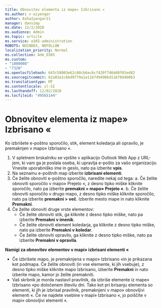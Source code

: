 ```yaml
---
title: Obnovitev elementa iz mape» Izbrisano «
ms.author: v-aiyengar
author: AshaIyengar21
manager: dansimp
ms.date: 12/2/2020
ms.audience: Admin
ms.topic: article
ms.service: o365-administration
ROBOTS: NOINDEX, NOFOLLOW
localization_priority: Normal
ms.collection: Adm_O365
ms.custom:
- "1800008"
- "7320"
ms.openlocfilehash: 643c58003e62c88cb6ac6cf420f746dd8f03ed82
ms.sourcegitcommit: 62a83a1c6bd9779a1a11b749490bd11670d4b063
ms.translationtype: MT
ms.contentlocale: sl-SI
ms.lasthandoff: 12/02/2020
ms.locfileid: "49565144"
---
```

# <a name="recover-an-item-from-your-deleted-items-folder"></a>Obnovitev elementa iz mape» Izbrisano «

Ko izbrišete e-poštno sporočilo, stik, element koledarja ali opravilo, je premaknjen v mapo» Izbrisano «.

1. V spletnem brskalniku se vpišite v aplikacijo Outlook Web App z URL-jem, ki vam ga je poslala oseba, ki upravlja e-pošto za vašo organizacijo. Vnesite uporabniško ime in geslo, nato pa izberite **vpis**.
1. Na seznamu e-poštnih map izberite **izbrisani elementi**.
1. Če želite obnoviti e-poštno sporočilo, naredite nekaj od tega: a. Če želite obnoviti sporočilo v mapo» Prejeto «, z desno tipko miške kliknite sporočilo, nato pa izberite **premakni > mapo» Prejeto «**.
    b. Če želite obnoviti sporočilo v drugo mapo, z desno tipko miške kliknite sporočilo, nato pa izberite **premakni > več**. Izberite mesto mape in nato kliknite **Premakni**.
4. Če želite obnoviti druge vrste elementov:
    - Če želite obnoviti stik, ga kliknite z desno tipko miške, nato pa izberite **Premakni v imenik**.
    - Če želite obnoviti element koledarja, ga kliknite z desno tipko miške, nato pa izberite **Premakni v koledar**.
    - Če želite obnoviti opravilo, ga kliknite z desno tipko miške, nato pa izberite **Premakni v opravila**.

**Namigi za obnovitev elementov v mapi» izbrisani elementi «**

- Če izbrišete mapo, je premaknjena v mapo» Izbrisano «in je prikazana kot podmapa. Če želite obnoviti (in vse elemente, ki jih vsebuje), z desno tipko miške kliknite mapo Izbrisano, izberite **Premakni** in nato izberite mapo, kamor jo želite premakniti.
- Vaš skrbnik je morda nastavil pravilnik, da izbriše elemente iz mape» Izbrisano «po določenem številu dni. Tako kot pri brisanju elementa so elementi, ki jih je izbrisal pravilnik, premaknjeni v mapo» obnovljivi elementi «. Če ne najdete vsebine v mapi» Izbrisano «, jo poiščite v mapi» obnovljivi elementi «.
